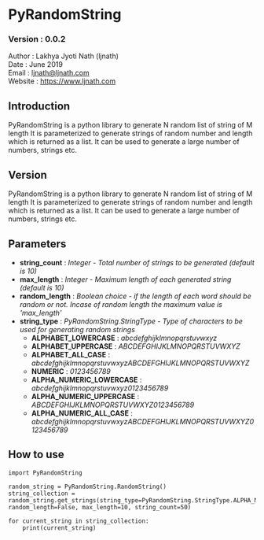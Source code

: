 # PyRandomString
### Version : 0.0.2

Author : Lakhya Jyoti Nath (ljnath)<br>
Date : June 2019<br>
Email : ljnath@ljnath.com<br>
Website : https://www.ljnath.com

## Introduction
PyRandomString is a python library to generate N random list of string of M length
It is parameterized to generate strings of random number and length which is returned as a list. It can be used to generate a large number of numbers, strings etc.

## Version
PyRandomString is a python library to generate N random list of string of M length
It is parameterized to generate strings of random number and length which is returned as a list. It can be used to generate a large number of numbers, strings etc.



## Parameters
* **string_count**      : *Integer - Total number of strings to be generated (default is 10)*
* **max_length**      : *Integer - Maximum length of each generated string (default is 10)*
* **random_length**    : *Boolean choice - if the length of each word should be random or not. Incase of random length the maximum value is 'max_length'*
* **string_type** : *PyRandomString.StringType - Type of characters to be used for generating random strings*
    * **ALPHABET_LOWERCASE** : *abcdefghijklmnopqrstuvwxyz*
    * **ALPHABET_UPPERCASE** : *ABCDEFGHIJKLMNOPQRSTUVWXYZ*
    * **ALPHABET_ALL_CASE** : *abcdefghijklmnopqrstuvwxyzABCDEFGHIJKLMNOPQRSTUVWXYZ*
    * **NUMERIC** : *0123456789*
    * **ALPHA_NUMERIC_LOWERCASE** : *abcdefghijklmnopqrstuvwxyz0123456789*
    * **ALPHA_NUMERIC_UPPERCASE** : *ABCDEFGHIJKLMNOPQRSTUVWXYZ0123456789*
    * **ALPHA_NUMERIC_ALL_CASE** : *abcdefghijklmnopqrstuvwxyzABCDEFGHIJKLMNOPQRSTUVWXYZ0123456789*
    

## How to use

```
import PyRandomString

random_string = PyRandomString.RandomString()
string_collection = random_string.get_strings(string_type=PyRandomString.StringType.ALPHA_NUMERIC_ALL_CASE, random_length=False, max_length=10, string_count=50)

for current_string in string_collection:
    print(current_string)
```
